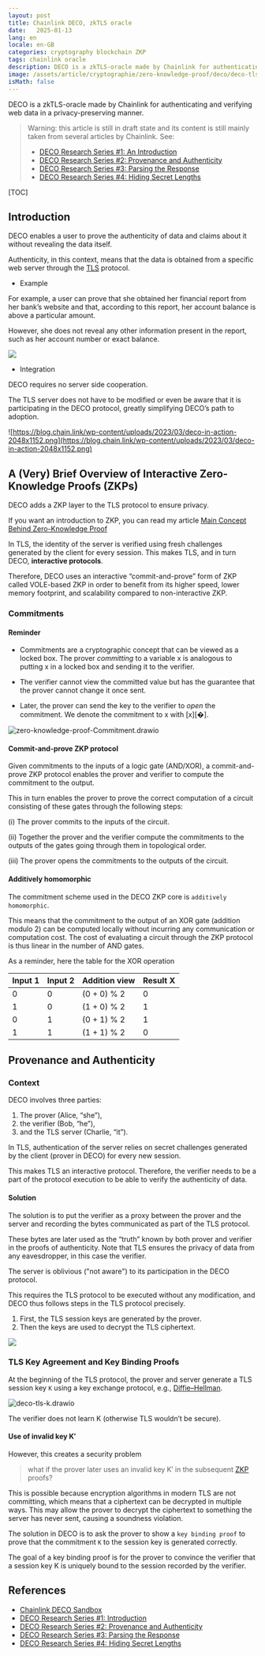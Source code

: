 ```yaml
---
layout: post
title: Chainlink DECO, zkTLS oracle 
date:   2025-01-13
lang: en
locale: en-GB
categories: cryptography blockchain ZKP
tags: chainlink oracle
description: DECO is a zkTLS-oracle made by Chainlink for authenticating and verifying web data in a privacy-preserving manner.
image: /assets/article/cryptographie/zero-knowledge-proof/deco/deco-tls-k.drawio.png
isMath: false
---
```


DECO is a zkTLS-oracle made by Chainlink for authenticating and verifying web data in a privacy-preserving manner.

> Warning: this article is still in draft state and its content is still mainly taken from several articles by Chainlink. See:
>
> - [DECO Research Series #1: An Introduction](https://blog.chain.link/deco-introduction/)
> - [DECO Research Series #2: Provenance and Authenticity](https://blog.chain.link/deco-provenance-and-authenticity/)
> - [DECO Research Series #3: Parsing the Response](https://blog.chain.link/deco-parsing-the-response/)
> - [DECO Research Series #4: Hiding Secret Lengths](https://blog.chain.link/hiding-secret-lengths/)

[TOC]



## Introduction

DECO enables a user to prove the authenticity of data and claims about it without revealing the data itself. 

Authenticity, in this context, means that the data is obtained from a specific web server through the [TLS](https://en.wikipedia.org/wiki/Transport_Layer_Security) protocol. 

- Example

For example, a user can prove that she obtained her financial report from her bank’s website and that, according to this report, her account balance is above a particular amount. 

However, she does not reveal any other information present in the report, such as her account number or exact balance. 

![](https://blog.chain.link/wp-content/uploads/2024/10/DECO-Diagrams-V3_Generic-2.png)

- Integration

DECO requires no server side cooperation. 

The TLS server does not have to be modified or even be aware that it is participating in the DECO protocol, greatly simplifying DECO’s path to adoption. 

![https://blog.chain.link/wp-content/uploads/2023/03/deco-in-action-2048x1152.png](https://blog.chain.link/wp-content/uploads/2023/03/deco-in-action-2048x1152.png)



## A (Very) Brief Overview of Interactive Zero-Knowledge Proofs (ZKPs)

DECO adds a ZKP layer to the TLS protocol to ensure privacy. 

If you want an introduction to ZKP, you can read my article [Main Concept Behind Zero-Knowledge Proof](https://rya-sge.github.io/access-denied/2024/06/17/zero-knowledge-proof-main-concepts/)

In TLS, the identity of the server is verified using fresh challenges generated by the client for every session. This makes TLS, and in turn DECO, **interactive protocols**. 

Therefore, DECO uses an interactive “commit-and-prove” form of ZKP called VOLE-based ZKP in order to benefit from its higher speed, lower memory footprint, and scalability compared to non-interactive ZKP. 

### Commitments

#### Reminder

- Commitments are a cryptographic concept that can be viewed as a locked box. The prover *committing* to a variable x is analogous to putting x in a locked box and sending it to the verifier. 

- The verifier cannot view the committed value but has the guarantee that the prover cannot change it once sent. 
- Later, the prover can send the key to the verifier to *open* the commitment. We denote the commitment to x with [x][�]. 

![zero-knowledge-proof-Commitment.drawio]({{site.url_complet}}/assets/article/cryptographie/zero-knowledge-proof/deco/zero-knowledge-proof-Commitment.drawio.png)

#### Commit-and-prove ZKP protocol 

Given commitments to the inputs of a logic gate (AND/XOR), a commit-and-prove ZKP protocol enables the prover and verifier to compute the commitment to the output. 

This in turn enables the prover to prove the correct computation of a circuit consisting of these gates through the following steps: 

(i) The prover commits to the inputs of the circuit.

(ii) Together the prover and the verifier compute the commitments to the outputs of the gates going through them in topological order.

(iii) The prover opens the commitments to the outputs of the circuit. 

#### Additively homomorphic

The commitment scheme used in the DECO ZKP core is `additively homomorphic`. 

This means that the commitment to the output of an XOR gate (addition modulo 2) can be computed locally without incurring any communication or computation cost. The cost of evaluating a circuit through the ZKP protocol is thus linear in the number of AND gates. 

As a reminder, here the table for the XOR operation

| Input 1 | Input 2 | Addition view | Result X |
| ------- | ------- | ------------- | -------- |
| 0       | 0       | (0 + 0) % 2   | 0        |
| 1       | 0       | (1 + 0) % 2   | 1        |
| 0       | 1       | (0 + 1) % 2   | 1        |
| 1       | 1       | (1 + 1) % 2   | 0        |

## Provenance and Authenticity

### Context

DECO involves three parties: 

1. The prover (Alice, “she”), 
2. the verifier (Bob, “he”), 
3. and the TLS server (Charlie, “it”). 

In TLS, authentication of the server relies on secret challenges generated by the client (prover in DECO) for every new session. 

This makes TLS an interactive protocol. Therefore, the verifier needs to be a part of the protocol execution to be able to verify the authenticity of data. 

#### Solution

The solution is to put the verifier as a proxy between the prover and the server and recording the bytes communicated as part of the TLS protocol. 

These bytes are later used as the “truth” known by both prover and verifier in the proofs of authenticity. Note that TLS ensures the privacy of data from any eavesdropper, in this case the verifier.

The server is oblivious ("not aware") to its participation in the DECO protocol. 

This requires the TLS protocol to be executed without any modification, and DECO thus follows steps in the TLS protocol precisely. 

1. First, the TLS session keys are generated by the prover. 
2. Then the keys are used to decrypt the TLS ciphertext.

![](https://blog.chain.link/wp-content/uploads/2023/04/deco-diagram-provenance-2048x1153.png)

### TLS Key Agreement and Key Binding Proofs

At the beginning of the TLS protocol, the prover and server generate a TLS session key `K` using a key exchange protocol, e.g., [Diffie–Hellman](https://en.wikipedia.org/wiki/Diffie–Hellman_key_exchange). 

![deco-tls-k.drawio]({{site.url_complet}}/assets/article/cryptographie/zero-knowledge-proof/deco/deco-tls-k.drawio.png)

The verifier does not learn K (otherwise TLS wouldn’t be secure). 

#### Use of invalid key K′

However, this creates a security problem 

> what if the prover later uses an invalid key K′ in the subsequent [ZKP](https://chain.link/education/zero-knowledge-proof-zkp) proofs? 

This is possible because encryption algorithms in modern TLS are not committing, which means that a ciphertext can be decrypted in multiple ways. This may allow the prover to decrypt the ciphertext to something the server has never sent, causing a soundness violation. 

The solution in DECO is to ask the prover to show a `key binding proof` to prove that the commitment `K` to the session key is generated correctly.

The goal of a key binding proof is for the prover to convince the verifier that a session key K is uniquely bound to the session recorded by the verifier. 

## References

- [Chainlink DECO Sandbox](https://blog.chain.link/deco-sandbox/)
- [DECO Research Series #1: Introduction](https://blog.chain.link/deco-introduction/)
- [DECO Research Series #2: Provenance and Authenticity](https://blog.chain.link/deco-provenance-and-authenticity/)
- [DECO Research Series #3: Parsing the Response](https://blog.chain.link/deco-parsing-the-response/)
- [DECO Research Series #4: Hiding Secret Lengths](https://blog.chain.link/hiding-secret-lengths/)